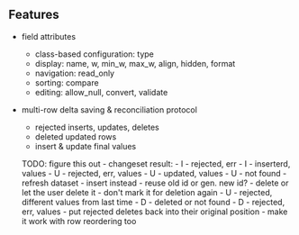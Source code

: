 
## Features

* field attributes
	* class-based configuration: type
	* display: name, w, min_w, max_w, align, hidden, format
	* navigation: read_only
	* sorting: compare
	* editing: allow_null, convert, validate

* multi-row delta saving & reconciliation protocol
	* rejected inserts, updates, deletes
	* deleted updated rows
	* insert & update final values

	TODO: figure this out
		- changeset result:
			- I - rejected, err
			- I - inserterd, values
			- U - rejected, err, values
			- U - updated, values
			- U - not found
				- refresh dataset
				- insert instead
					- reuse old id or gen. new id?
				- delete or let the user delete it
					- don't mark it for deletion again
			- U - rejected, different values from last time
			- D - deleted or not found
			- D - rejected, err, values
		- put rejected deletes back into their original position
			- make it work with row reordering too
